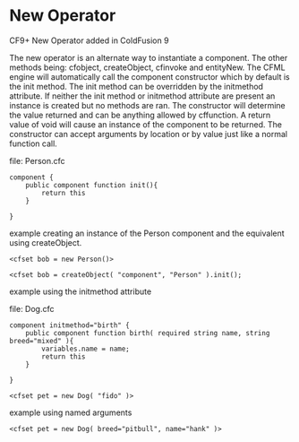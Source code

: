 # New Operator

CF9+ New Operator added in ColdFusion 9

The new operator is an alternate way to instantiate a component.  The other methods being: cfobject, createObject, cfinvoke and entityNew.  The CFML engine will automatically call the component constructor which by default is the init method.  The init method can be overridden by the initmethod attribute.  If neither the init method or initmethod attribute are present an instance is created but no methods are ran.  The constructor will determine the value returned and can be anything allowed by cffunction.  A return value of void will cause an instance of the component to be returned.  The constructor can accept arguments by location or by value just like a normal function call.

file: Person.cfc

	component {
		public component function init(){
			return this
		}

	}

example creating an instance of the Person component and the equivalent using createObject.

    <cfset bob = new Person()>

	<cfset bob = createObject( "component", "Person" ).init();

example using the initmethod attribute

file: Dog.cfc

	component initmethod="birth" {
		public component function birth( required string name, string breed="mixed" ){
			variables.name = name;
			return this
		}

	}

	<cfset pet = new Dog( "fido" )>

example using named arguments

	<cfset pet = new Dog( breed="pitbull", name="hank" )>


